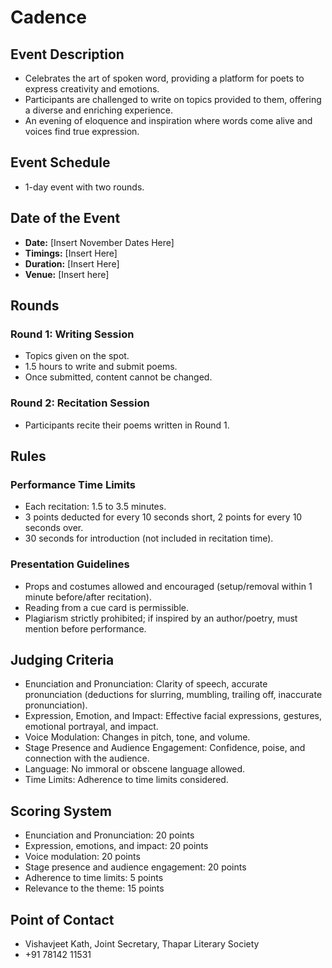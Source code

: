 # Cadence

## Event Description
- Celebrates the art of spoken word, providing a platform for poets to express creativity and emotions.
- Participants are challenged to write on topics provided to them, offering a diverse and enriching experience.
- An evening of eloquence and inspiration where words come alive and voices find true expression.

## Event Schedule
- 1-day event with two rounds.

## Date of the Event
- **Date:** [Insert November Dates Here]
- **Timings:** [Insert Here]
- **Duration:** [Insert Here]
- **Venue:** [Insert here]

## Rounds
### Round 1: Writing Session
- Topics given on the spot.
- 1.5 hours to write and submit poems.
- Once submitted, content cannot be changed.

### Round 2: Recitation Session
- Participants recite their poems written in Round 1.

## Rules
### Performance Time Limits
- Each recitation: 1.5 to 3.5 minutes.
- 3 points deducted for every 10 seconds short, 2 points for every 10 seconds over.
- 30 seconds for introduction (not included in recitation time).

### Presentation Guidelines
- Props and costumes allowed and encouraged (setup/removal within 1 minute before/after recitation).
- Reading from a cue card is permissible.
- Plagiarism strictly prohibited; if inspired by an author/poetry, must mention before performance.

## Judging Criteria
- Enunciation and Pronunciation: Clarity of speech, accurate pronunciation (deductions for slurring, mumbling, trailing off, inaccurate pronunciation).
- Expression, Emotion, and Impact: Effective facial expressions, gestures, emotional portrayal, and impact.
- Voice Modulation: Changes in pitch, tone, and volume.
- Stage Presence and Audience Engagement: Confidence, poise, and connection with the audience.
- Language: No immoral or obscene language allowed.
- Time Limits: Adherence to time limits considered.

## Scoring System
- Enunciation and Pronunciation: 20 points
- Expression, emotions, and impact: 20 points
- Voice modulation: 20 points
- Stage presence and audience engagement: 20 points
- Adherence to time limits: 5 points
- Relevance to the theme: 15 points

## Point of Contact
- Vishavjeet Kath, Joint Secretary, Thapar Literary Society
- +91 78142 11531
